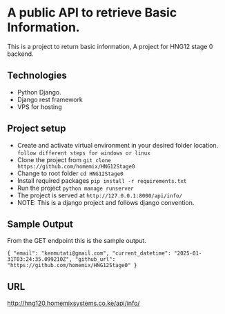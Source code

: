 # A public API to retrieve Basic Information.

This is a project to return basic information, A project for HNG12 stage 0 backend.

## Technologies 
- Python Django.
- Django rest framework
- VPS for hosting

## Project setup

- Create and activate virtual environment in your desired folder location. `follow different steps for windows or linux`
- Clone the project from `git clone https://github.com/homemix/HNG12Stage0`
- Change to root folder `cd HNG12Stage0`
- Install required packages `pip install -r requirements.txt`
- Run the project `python manage runserver`
- The project is served at `http://127.0.0.1:8000/api/info/`
- NOTE: This is a django project and follows django convention.

## Sample Output

From the GET endpoint this is the sample output.

`{
    "email": "kenmutati@gmail.com",
    "current_datetime": "2025-01-31T03:24:35.099210Z",
    "github_url": "https://github.com/homemix/HNG12Stage0"
}`

## URL
 http://hng120.homemixsystems.co.ke/api/info/
 